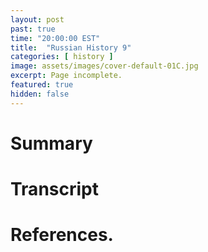 ```yaml
---
layout: post
past: true
time: "20:00:00 EST"
title:  "Russian History 9"
categories: [ history ]
image: assets/images/cover-default-01C.jpg
excerpt: Page incomplete.
featured: true
hidden: false
---
```


<!-- # Title brainstorm

 -->

<!-- # Exerpt

-->

# Summary

# Transcript

# References.
